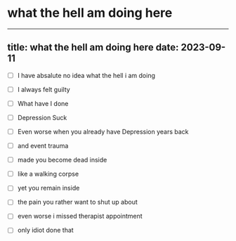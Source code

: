 # what the hell am doing here

---
title: what the hell am doing here
date: 2023-09-11
---
- [ ] I have absalute no idea what the hell i am doing
- [ ] I always felt guilty
- [ ] What have I done
- [ ] Depression Suck
- [ ] Even worse when you already have Depression years back
- [ ] and event trauma
- [ ] made you become dead inside
- [ ] like a walking corpse
- [ ] yet you remain inside
- [ ] the pain you rather want to shut up about
- [ ] even worse i missed therapist appointment
- [ ] only idiot done that

